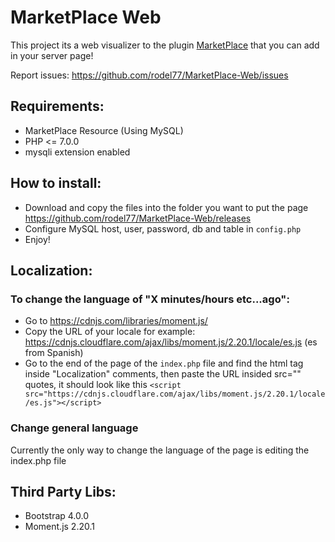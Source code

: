 # MarketPlace Web

This project its a web visualizer to the plugin [MarketPlace](https://www.spigotmc.org/resources/48526/) that you can add in your server page!

Report issues: https://github.com/rodel77/MarketPlace-Web/issues

## Requirements:
+ MarketPlace Resource (Using MySQL)
+ PHP <= 7.0.0
+ mysqli extension enabled

## How to install:
+ Download and copy the files into the folder you want to put the page https://github.com/rodel77/MarketPlace-Web/releases
+ Configure MySQL host, user, password, db and table in ``config.php``
+ Enjoy!

## Localization:

### To change the language of "X minutes/hours etc...ago":
+ Go to https://cdnjs.com/libraries/moment.js/
+ Copy the URL of your locale for example: https://cdnjs.cloudflare.com/ajax/libs/moment.js/2.20.1/locale/es.js (es from Spanish)
+ Go to the end of the page of the ``index.php`` file and find the html tag inside "Localization" comments, then paste the URL insided src="" quotes, it should look like this ``<script src="https://cdnjs.cloudflare.com/ajax/libs/moment.js/2.20.1/locale/es.js"></script>``

### Change general language
Currently the only way to change the language of the page is editing the index.php file


## Third Party Libs:
+ Bootstrap 4.0.0
+ Moment.js 2.20.1